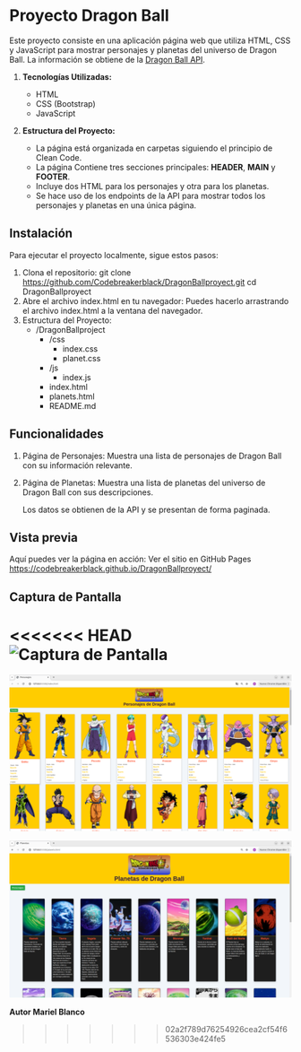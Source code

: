 # Proyecto Dragon Ball

Este proyecto consiste en una aplicación página web que utiliza HTML, CSS y JavaScript para mostrar personajes y planetas del universo de Dragon Ball. La información se obtiene de la [Dragon Ball API](https://web.dragonball-api.com/).

1. **Tecnologías Utilizadas:**
   - HTML
   - CSS (Bootstrap)
   - JavaScript

2. **Estructura del Proyecto:**
   - La página está organizada en carpetas siguiendo el principio de Clean Code.
   - La página Contiene tres secciones principales: **HEADER**, **MAIN** y **FOOTER**.
   - Incluye dos HTML para los personajes y otra para los planetas.
   - Se hace uso de los endpoints de la API para mostrar todos los personajes y planetas en una única página.

## Instalación

Para ejecutar el proyecto localmente, sigue estos pasos:

1. Clona el repositorio:
   git clone https://github.com/Codebreakerblack/DragonBallproyect.git
   cd DragonBallproyect
2. Abre el archivo index.html en tu navegador:
    Puedes hacerlo arrastrando el archivo index.html a la ventana del navegador.
3. Estructura del Proyecto:
      - /DragonBallproject
         - /css
            - index.css
            - planet.css
         - /js
            - index.js
         - index.html
         - planets.html
         - README.md

## Funcionalidades

1. Página de Personajes: Muestra una lista de personajes de Dragon Ball con su información relevante.
2. Página de Planetas: Muestra una lista de planetas del universo de Dragon Ball con sus descripciones.

   Los datos se obtienen de la API y se presentan de forma paginada.

 ## Vista previa

Aquí puedes ver la página en acción: Ver el sitio en GitHub Pages https://codebreakerblack.github.io/DragonBallproyect/

## Captura de Pantalla

<<<<<<< HEAD
![Captura de Pantalla]()
=======
![](https://github.com/Codebreakerblack/DragonBallproyect/blob/addplanet/Captura%20desde%202024-10-18%2000-15-20.png)


![](https://github.com/Codebreakerblack/DragonBallproyect/blob/addplanet/Captura%20desde%202024-10-18%2000-15-48.png)


**Autor Mariel Blanco**

>>>>>>> 02a2f789d76254926cea2cf54f6536303e424fe5


